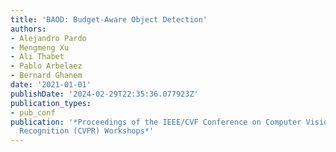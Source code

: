 ```yaml
---
title: 'BAOD: Budget-Aware Object Detection'
authors:
- Alejandro Pardo
- Mengmeng Xu
- Ali Thabet
- Pablo Arbelaez
- Bernard Ghanem
date: '2021-01-01'
publishDate: '2024-02-29T22:35:36.077923Z'
publication_types:
- pub_conf
publication: '*Proceedings of the IEEE/CVF Conference on Computer Vision and Pattern
  Recognition (CVPR) Workshops*'
---
```


